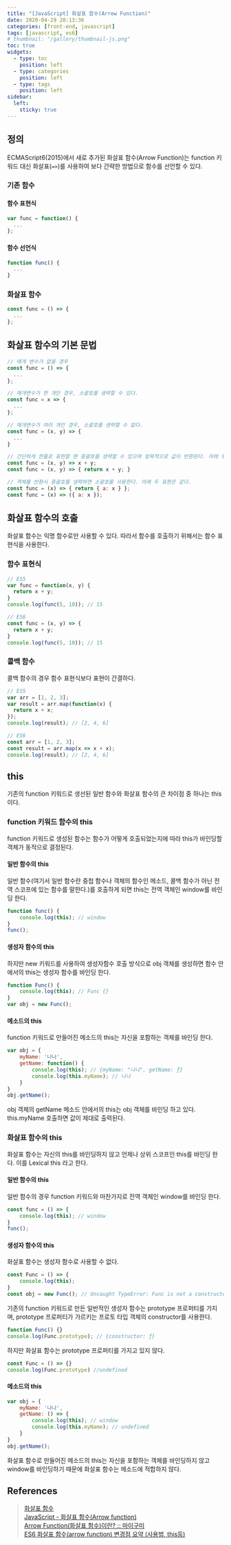 ```yaml
---
title: "[JavaScript] 화살표 함수(Arrow Function)"
date: 2020-04-29 20:13:36
categories: [front-end, javascript]
tags: [javascript, es6]
# thumbnail: "/gallery/thumbnail-js.png"
toc: true
widgets:
  - type: toc
    position: left
  - type: categories
    position: left
  - type: tags
    position: left
sidebar:
  left:
    sticky: true
---
```


## 정의
ECMAScript6(2015)에서 새로 추가된 화살표 함수(Arrow Function)는 function 키워드 대신 화살표(`=>`)를 사용하여 보다 간략한 방법으로 함수를 선언할 수 있다.

<!-- more -->

### 기존 함수
#### 함수 표현식
```javascript
var func = function() {
  ...
};
```

#### 함수 선언식
```javascript
function func() {
  ...
}
```

### 화살표 함수
```javascript
const func = () => {
  ...
};
```


## 화살표 함수의 기본 문법

```javascript
// 매개 변수가 없을 경우
const func = () => {
  ...
};

// 매개변수가 한 개인 경우, 소괄호를 생략할 수 있다.
const func = x => {
  ...
};

// 매개변수가 여러 개인 경우, 소괄호를 생략할 수 없다.
const func = (x, y) => {
  ...
}

// 간단하게 한줄로 표현할 땐 중괄호를 생략할 수 있으며 암묵적으로 값이 반환된다. 아래 두 표현은 같다.
const func = (x, y) => x + y;
const func = (x, y) => { return x + y; }

// 객체를 반환시 중괄호를 생략하면 소괄호를 사용한다. 아래 두 표현은 같다.
const func = (x) => { return { a: x } };
const func = (x) => ({ a: x });
```

## 화살표 함수의 호출
화살표 함수는 익명 함수로만 사용할 수 있다. 따라서 함수를 호출하기 위해서는 함수 표현식을 사용한다.

### 함수 표현식
```javascript
// ES5
var func = function(x, y) {
  return x + y;
}
console.log(func(5, 10)); // 15

// ES6
const func = (x, y) => {
  return x + y;
}
console.log(func(5, 10)); // 15
```

### 콜백 함수
콜백 함수의 경우 함수 표현식보다 표현이 간결하다.

```javascript
// ES5
var arr = [1, 2, 3];
var result = arr.map(function(x) {
  return x + x;
});
console.log(result); // [2, 4, 6]
```

```javascript
// ES6
const arr = [1, 2, 3];
const result = arr.map(x => x + x);
console.log(result); // [2, 4, 6]
```

## this
기존의 function 키워드로 생선된 일반 함수와 화살표 함수의 큰 차이점 중 하나는 this이다.

### function 키워드 함수의 this
function 키워드로 생성된 함수는 함수가 어떻게 호출되었는지에 따라 this가 바인딩할 객체가 동적으로 결정된다.

#### 일반 함수의 this
일반 함수(여기서 일반 함수란 중첩 함수나 객체의 함수인 메소드, 콜백 함수가 아닌 전역 스코프에 있는 함수를 말한다.)를 호출하게 되면 this는 전역 객체인 window를 바인딩 한다.

```javascript
function func() {
    console.log(this); // window
}
func();
```

#### 생성자 함수의 this
하지만 new 키워드를 사용하여 생성자함수 호출 방식으로 obj 객체를 생성하면 함수 안에서의 this는 생성자 함수를 바인딩 한다.

```javascript
function Func() {
    console.log(this); // Func {}
}
var obj = new Func();
```

#### 메소드의 this
function 키워드로 만들어진 메소드의 this는 자신을 포함하는 객체를 바인딩 한다.

```javascript
var obj = {
    myName: '나나',
    getName: function() {
        console.log(this); // {myName: "나나", getName: ƒ}
        console.log(this.myName); // 나나
    }
}
obj.getName();
```

obj 객체의 getName 메소드 안에서의 this는 obj 객체를 바인딩 하고 있다. this.myName 호출하면 값이 제대로 출력된다.

### 화살표 함수의 this
화살표 함수는 자신의 this를 바인딩하지 않고 언제나 상위 스코프인 this를 바인딩 한다. 이를 Lexical this 라고 한다.

#### 일반 함수의 this
일반 함수의 경우 function 키워드와 마찬가지로 전역 객체인 window를 바인딩 한다.

```javascript
const func = () => {
    console.log(this); // window
}
func();
```

#### 생성자 함수의 this
화살표 함수는 생성자 함수로 사용할 수 없다.

```javascript
const Func = () => {
    console.log(this);
}
const obj = new Func(); // Uncaught TypeError: Func is not a constructor
```

기존의 function 키워드로 만든 일반적인 생성자 함수는 prototype 프로퍼티를 가지며, prototype 프로퍼티가 가르키는 프로토 타입 객체의 constructor를 사용한다.

```javascript
function Func() {}
console.log(Func.prototype); // {constructor: ƒ}
```

하지만 화살표 함수는 prototype 프로퍼티를 가지고 있지 않다.

```javascript
const Func = () => {}
console.log(Func.prototype) //undefined
```

#### 메소드의 this
```javascript
var obj = {
    myName: '나나',
    getName: () => {
        console.log(this); // window
        console.log(this.myName); // undefined
    }
}
obj.getName();
```
화살표 함수로 만들어진 메소드의 this는 자신을 포함하는 객체를 바인딩하지 않고 window를 바인딩하기 때문에 화살표 함수는 메소드에 적합하지 않다.

## References
> [화살표 함수](https://poiemaweb.com/es6-arrow-function)  
> [JavaScript - 화살표 함수(Arrow function)](https://velog.io/@ki_blank/JavaScript-화살표-함수Arrow-function)  
> [Arrow Function(화살표 함수)이란? :: 마이구미](https://mygumi.tistory.com/229)  
> [ES6 화살표 함수(arrow function) 변경점 요약 (사용법, this등)](https://jeong-pro.tistory.com/110)

<script src="https://ads-partners.coupang.com/g.js"></script>
<script>new PartnersCoupang.G({ id:390604 });</script>
